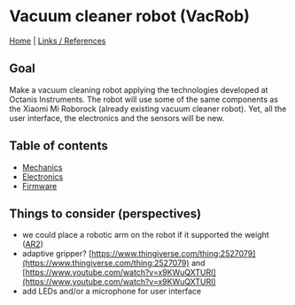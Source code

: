 # Vacuum cleaner robot (VacRob)

[Home](../README.md) | [Links / References](./docs/refs.md)

## Goal

Make a vacuum cleaning robot applying the technologies developed at Octanis Instruments. The robot will use some of the same components as the Xiaomi Mi Roborock (already existing vacuum cleaner robot). Yet, all the user interface, the electronics and the sensors will be new.

## Table of contents

- [Mechanics](./mechanics/mechanics.md)
- [Electronics](./electronics/electronics.md)
- [Firmware](./firmware/prog.md)

## Things to consider (perspectives)

- we could place a robotic arm on the robot if it supported the weight ([AR2](https://www.youtube.com/watch?v=CCgI4R1TEzI))
- adaptive gripper? [https://www.thingiverse.com/thing:2527079](https://www.thingiverse.com/thing:2527079) and [https://www.youtube.com/watch?v=x9KWuQXTURI](https://www.youtube.com/watch?v=x9KWuQXTURI)
- add LEDs and/or a microphone for user interface
